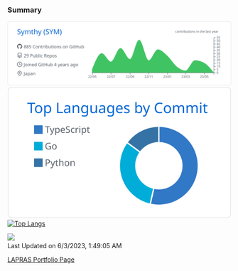 ### Summary

[![](https://raw.githubusercontent.com/Symthy/Symthy/main/profile-summary-card-output/github/0-profile-details.svg)](https://github.com/vn7n24fzkq/github-profile-summary-cards)
[![](https://raw.githubusercontent.com/Symthy/Symthy/main/profile-summary-card-output/github/2-most-commit-language.svg)](https://github.com/vn7n24fzkq/github-profile-summary-cards) 
[![Top Langs](https://github-readme-stats.vercel.app/api/top-langs/?username=Symthy&layout=compact)](https://github.com/anuraghazra/github-readme-stats)

<!--START_SECTION:lapras-card-->
<a href="https://lapras.com/public/Symthy" target="_blank" rel="noopener noreferrer"><img src="https://lapras-card-generator.vercel.app/api/svg?e=3.7&b=3.43&i=3.56&b1=%23020E27&b2=%233190e3&i1=%23030E21&i2=%2390b2c1&l=ja" width="400" ></a>  
Last Updated on 6/3/2023, 1:49:05 AM
<!--END_SECTION:lapras-card-->

[LAPRAS Portfolio Page](https://lapras.com/public/Symthy)
